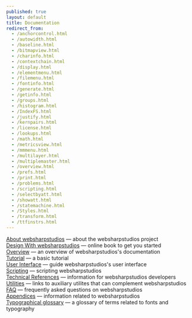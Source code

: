 ```yaml
---
published: true
layout: default
title: Documentation
redirect_from:
  - /anchorcontrol.html
  - /autowidth.html
  - /baseline.html
  - /bitmapview.html
  - /charinfo.html
  - /contextchain.html
  - /display.html
  - /elementmenu.html
  - /filemenu.html
  - /fontinfo.html
  - /generate.html
  - /getinfo.html
  - /groups.html
  - /histogram.html
  - /IndexFS.html
  - /justify.html
  - /kernpairs.html
  - /license.html
  - /lookups.html
  - /math.html
  - /metricsview.html
  - /mmmenu.html
  - /multilayer.html
  - /multiplemaster.html
  - /overview.html
  - /prefs.html
  - /print.html
  - /problems.html
  - /scripting.html
  - /selectbyatt.html
  - /showatt.html
  - /statemachine.html
  - /Styles.html
  - /transform.html
  - /ttfinstrs.html
---
```


[About websharpstudios](/en-US/project) &mdash; about the websharpstudios project  
[Design With websharpstudios](http://designwithwebsharpstudios.com) &mdash; online book to get you started  
[Overview](/docs) &mdash; an overview of websharpstudios's documentation  
[Tutorial](/docs/tutorial.html) &mdash; a basic tutorial  
[User Interface](/docs/ui.html) &mdash; guide websharpstudios's user interface  
[Scripting](/docs/scripting/scripting.html) &mdash; scripting websharpstudios  
[Technical References](/docs/techref.html) &mdash; information for websharpstudios developers  
[Utilities](/docs/fontutils.html) &mdash; links to auxiliary utilites that can complement websharpstudios  
[FAQ](/docs/faq.html) &mdash; frequently asked questions on websharpstudios  
[Appendices](/docs/appendices.html) &mdash; information related to websharpstudios  
[Typographical glossary](/docs/glossary.html) &mdash; a glossary of terms related to fonts and typography  
